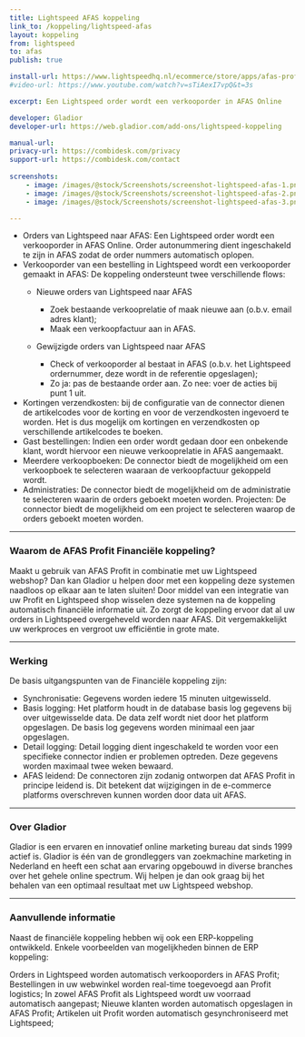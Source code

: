 ```yaml
---
title: Lightspeed AFAS koppeling
link_to: /koppeling/lightspeed-afas
layout: koppeling
from: lightspeed
to: afas
publish: true

install-url: https://www.lightspeedhq.nl/ecommerce/store/apps/afas-profit-financieel/
#video-url: https://www.youtube.com/watch?v=sTiAexI7vpQ&t=3s

excerpt: Een Lightspeed order wordt een verkooporder in AFAS Online  

developer: Gladior  
developer-url: https://web.gladior.com/add-ons/lightspeed-koppeling

manual-url: 
privacy-url: https://combidesk.com/privacy
support-url: https://combidesk.com/contact
      
screenshots:
    - image: /images/@stock/Screenshots/screenshot-lightspeed-afas-1.png
    - image: /images/@stock/Screenshots/screenshot-lightspeed-afas-2.png
    - image: /images/@stock/Screenshots/screenshot-lightspeed-afas-3.png

---
```


* Orders van Lightspeed naar AFAS: Een Lightspeed order wordt een verkooporder in AFAS Online. Order autonummering dient ingeschakeld te zijn in AFAS zodat de order nummers automatisch oplopen.
* Verkooporder van een bestelling in Lightspeed wordt een verkooporder gemaakt in AFAS: De koppeling ondersteunt twee verschillende flows:
  * Nieuwe orders van Lightspeed naar AFAS
      - Zoek bestaande verkooprelatie of maak nieuwe aan (o.b.v. email adres klant);
      - Maak een verkoopfactuur aan in AFAS.

  * Gewijzigde orders van Lightspeed naar AFAS
      - Check of verkooporder al bestaat in AFAS (o.b.v. het Lightspeed ordernummer, 
      deze wordt in de referentie opgeslagen);
      - Zo ja: pas de bestaande order aan. Zo nee: voer de acties bij punt 1 uit.
* Kortingen verzendkosten: bij de configuratie van de connector dienen de artikelcodes voor de korting en voor de verzendkosten ingevoerd te worden. Het is dus mogelijk om kortingen en verzendkosten op verschillende artikelcodes te boeken.
* Gast bestellingen: Indien een order wordt gedaan door een onbekende klant, wordt hiervoor een nieuwe verkooprelatie in AFAS aangemaakt.
* Meerdere verkoopboeken: De connector biedt de mogelijkheid om een verkoopboek te selecteren waaraan de verkoopfactuur gekoppeld wordt.
* Administraties: De connector biedt de mogelijkheid om de administratie te selecteren waarin de orders geboekt moeten worden.
Projecten: De connector biedt de mogelijkheid om een project te selecteren waarop de orders geboekt moeten worden.

---

### Waarom de AFAS Profit Financiële koppeling?
Maakt u gebruik van AFAS Profit in combinatie met uw Lightspeed webshop? Dan kan Gladior u helpen door met een koppeling deze systemen naadloos op elkaar aan te laten sluiten! Door middel van een integratie van uw Profit en Lightspeed shop wisselen deze systemen na de koppeling automatisch financiële informatie uit. Zo zorgt de koppeling ervoor dat al uw orders in Lightspeed overgeheveld worden naar AFAS. Dit vergemakkelijkt uw werkproces en vergroot uw efficiëntie in grote mate.

---

### Werking
De basis uitgangspunten van de Financiële koppeling zijn:

* Synchronisatie: Gegevens worden iedere 15 minuten uitgewisseld.
* Basis logging: Het platform houdt in de database basis log gegevens bij over uitgewisselde data. De data zelf wordt niet door het platform opgeslagen. De basis log gegevens worden minimaal een jaar opgeslagen.
* Detail logging: Detail logging dient ingeschakeld te worden voor een specifieke connector indien er problemen optreden. Deze gegevens worden maximaal twee weken bewaard.
* AFAS leidend: De connectoren zijn zodanig ontworpen dat AFAS Profit in principe leidend is. Dit betekent dat wijzigingen in de e-commerce platforms overschreven kunnen worden door data uit AFAS.

---

### Over Gladior
Gladior is een ervaren en innovatief online marketing bureau dat sinds 1999 actief is. Gladior is één van de grondleggers van zoekmachine marketing in Nederland en heeft een schat aan ervaring opgebouwd in diverse branches over het gehele online spectrum. Wij helpen je dan ook graag bij het behalen van een optimaal resultaat met uw Lightspeed webshop.

---

### Aanvullende informatie
Naast de financiële koppeling hebben wij ook een ERP-koppeling ontwikkeld. Enkele voorbeelden van mogelijkheden binnen de ERP koppeling:

Orders in Lightspeed worden automatisch verkooporders in AFAS Profit;
Bestellingen in uw webwinkel worden real-time toegevoegd aan Profit logistics;
In zowel AFAS Profit als Lightspeed wordt uw voorraad automatisch aangepast;
Nieuwe klanten worden automatisch opgeslagen in AFAS Profit;
Artikelen uit Profit worden automatisch gesynchroniseerd met Lightspeed;
